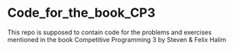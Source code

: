 # Code_for_the_book_CP3
This repo is supposed to contain code for the problems and exercises mentioned in the book Competitive Programming 3 by Steven &amp; Felix Halim
